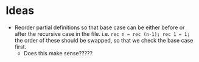 # Ideas

- Reorder partial definitions so that base case can be either before or after
  the recursive case in the file. i.e.
  `rec n = rec (n-1); rec 1 = 1;`
  the order of these should be swapped, so that we check the base case first.
    - Does this make sense?????
